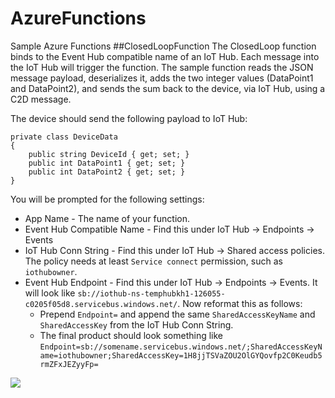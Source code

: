 # AzureFunctions
Sample Azure Functions
##ClosedLoopFunction
The ClosedLoop function binds to the Event Hub compatible name of an IoT Hub. Each message into the IoT Hub will trigger the function. The sample function reads the JSON message payload, deserializes it, adds the two integer values (DataPoint1 and DataPoint2), and sends the sum back to the device, via IoT Hub, using a C2D message. 

The device should send the following payload to IoT Hub:
```
private class DeviceData
{
    public string DeviceId { get; set; }
    public int DataPoint1 { get; set; }
    public int DataPoint2 { get; set; }
}
```

You will be prompted for the following settings:
- App Name - The name of your function. 
- Event Hub Compatible Name - Find this under IoT Hub -> Endpoints -> Events
- IoT Hub Conn String - Find this under IoT Hub -> Shared access policies. The policy needs at least ```Service connect``` permission, such as ```iothubowner```.
- Event Hub Endpoint - Find this under IoT Hub -> Endpoints -> Events. It will look like ```sb://iothub-ns-temphubkh1-126055-c0205f05d8.servicebus.windows.net/```. Now reformat this as follows:
  - Prepend ```Endpoint=``` and append the same ```SharedAccessKeyName``` and ```SharedAccessKey``` from the IoT Hub Conn String. 
  - The final product should look something like ```Endpoint=sb://somename.servicebus.windows.net/;SharedAccessKeyName=iothubowner;SharedAccessKey=1H8jjTSVaZOU2OlGYQovfp2C0Keudb5rmZFxJEZyyFp=```

<a href="https://portal.azure.com/#create/Microsoft.Template/uri/https%3A%2F%2Fraw.githubusercontent.com%2Fkhilscher%2FAzureFunctions%2Fmaster%2FClosedLoopFunction%2Fdeploy%2Fazuredeploy.json" target="_blank">
    <img src="http://azuredeploy.net/deploybutton.png"/>
</a>
